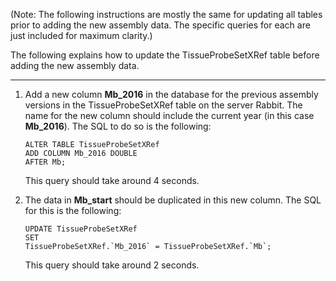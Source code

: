 (Note: The following instructions are mostly the same for updating all tables prior to adding the new assembly data. The specific queries for each are just included for maximum clarity.)

The following explains how to update the TissueProbeSetXRef table before adding the new assembly data.

___

1. Add a new column **Mb_2016** in the database for the previous assembly versions in the TissueProbeSetXRef table on the server Rabbit. The name for the new column should include the current year (in this case **Mb_2016**). The SQL to do so is the following:
   ```
   ALTER TABLE TissueProbeSetXRef
   ADD COLUMN Mb_2016 DOUBLE
   AFTER Mb;
   ```
   
   This query should take around 4 seconds.
   
2. The data in **Mb_start** should be duplicated in this new column. The SQL for this is the following:
   ```
   UPDATE TissueProbeSetXRef
   SET
   TissueProbeSetXRef.`Mb_2016` = TissueProbeSetXRef.`Mb`;
   ```
   
   This query should take around 2 seconds.

